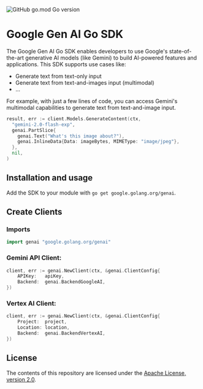 ![GitHub go.mod Go version](https://img.shields.io/github/go-mod/go-version/googleapis/go-genai)

# Google Gen AI Go SDK

The Google Gen AI Go SDK enables developers to use Google's state-of-the-art
generative AI models (like Gemini) to build AI-powered features and applications.
This SDK supports use cases like:
- Generate text from text-only input
- Generate text from text-and-images input (multimodal)
- ...

For example, with just a few lines of code, you can access Gemini's multimodal
capabilities to generate text from text-and-image input.

```go
result, err := client.Models.GenerateContent(ctx,
  "gemini-2.0-flash-exp",
  genai.PartSlice{
    genai.Text("What's this image about?"),
    genai.InlineData{Data: imageBytes, MIMEType: "image/jpeg"},
  },
  nil,
)
```

## Installation and usage

Add the SDK to your module with `go get google.golang.org/genai`.

## Create Clients

### Imports
```go
import genai "google.golang.org/genai"
```

### Gemini API Client:
```go
client, err := genai.NewClient(ctx, &genai.ClientConfig{
	APIKey:   apiKey,
	Backend:  genai.BackendGoogleAI,
})
```

### Vertex AI Client:
```go
client, err := genai.NewClient(ctx, &genai.ClientConfig{
	Project:  project,
	Location: location,
	Backend:  genai.BackendVertexAI,
})
```

## License

The contents of this repository are licensed under the
[Apache License, version 2.0](http://www.apache.org/licenses/LICENSE-2.0).
